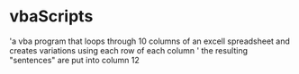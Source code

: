 # vbaScripts

'a vba program that loops through 10 columns of an excell spreadsheet and creates variations using each row of each column
' the resulting "sentences" are put into column 12
